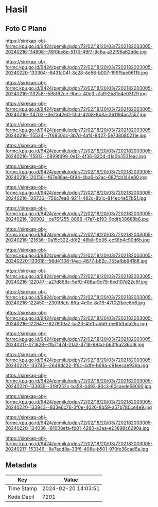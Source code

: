 # Hasil

## Foto C Plano

https://sirekap-obj-formc.kpu.go.id/9424/pemilu/pdpr/72/02/18/20/03/7202182003005-20240216-114806--76f0be8e-5170-49f7-9c6a-a32f96a62d6e.jpg

https://sirekap-obj-formc.kpu.go.id/9424/pemilu/pdpr/72/02/18/20/03/7202182003005-20240220-133304--8431c04f-3c28-4e56-b007-199f5ae06115.jpg

https://sirekap-obj-formc.kpu.go.id/9424/pemilu/pdpr/72/02/18/20/03/7202182003005-20240216-113258--595f62ce-9bec-40e3-a1a9-2b81e4e03f29.jpg

https://sirekap-obj-formc.kpu.go.id/9424/pemilu/pdpr/72/02/18/20/03/7202182003005-20240216-114702--3e2342e0-13cf-4268-8b3a-361194ac7557.jpg

https://sirekap-obj-formc.kpu.go.id/9424/pemilu/pdpr/72/02/18/20/03/7202182003005-20240216-115524--7f6850dc-3b7d-4af4-8427-5e738080211e.jpg

https://sirekap-obj-formc.kpu.go.id/9424/pemilu/pdpr/72/02/18/20/03/7202182003005-20240216-115813--0899f499-0e12-4f36-8204-d1a0b3531eac.jpg

https://sirekap-obj-formc.kpu.go.id/9424/pemilu/pdpr/72/02/18/20/03/7202182003005-20240216-120150--f67e88ae-6f94-4ba6-b2ac-682fcb144e80.jpg

https://sirekap-obj-formc.kpu.go.id/9424/pemilu/pdpr/72/02/18/20/03/7202182003005-20240216-120736--756c7ea8-9211-482c-8b1c-814ec4e57b51.jpg

https://sirekap-obj-formc.kpu.go.id/9424/pemilu/pdpr/72/02/18/20/03/7202182003005-20240216-120902--ce76f255-8868-47a7-b193-9cdfb38688b8.jpg

https://sirekap-obj-formc.kpu.go.id/9424/pemilu/pdpr/72/02/18/20/03/7202182003005-20240216-121636--0a15c322-d0f2-48b8-9b36-ec58b4c90d6b.jpg

https://sirekap-obj-formc.kpu.go.id/9424/pemilu/pdpr/72/02/18/20/03/7202182003005-20240220-133618--56d41108-14ac-4877-b62c-753afbb94188.jpg

https://sirekap-obj-formc.kpu.go.id/9424/pemilu/pdpr/72/02/18/20/03/7202182003005-20240216-122047--a27d869c-5ef0-406a-9c79-6ed107d22c5f.jpg

https://sirekap-obj-formc.kpu.go.id/9424/pemilu/pdpr/72/02/18/20/03/7202182003005-20240216-122450--2301f8eb-8ffa-4e0e-8d19-47f02fbee6b6.jpg

https://sirekap-obj-formc.kpu.go.id/9424/pemilu/pdpr/72/02/18/20/03/7202182003005-20240216-122647--827809a2-ba23-4fe1-abb9-ee6f5fbda25c.jpg

https://sirekap-obj-formc.kpu.go.id/9424/pemilu/pdpr/72/02/18/20/03/7202182003005-20240217-071828--ffb71474-21a2-4718-994d-b63f8a236c18.jpg

https://sirekap-obj-formc.kpu.go.id/9424/pemilu/pdpr/72/02/18/20/03/7202182003005-20240220-133745--2648dc22-1f6c-4dfe-b69a-c91eecae939a.jpg

https://sirekap-obj-formc.kpu.go.id/9424/pemilu/pdpr/72/02/18/20/03/7202182003005-20240220-133839--3f8f252c-ba58-4493-90c3-60caede56090.jpg

https://sirekap-obj-formc.kpu.go.id/9424/pemilu/pdpr/72/02/18/20/03/7202182003005-20240220-133943--833e6c76-3f0e-4026-8b59-a57b780ce4e9.jpg

https://sirekap-obj-formc.kpu.go.id/9424/pemilu/pdpr/72/02/18/20/03/7202182003005-20240220-134036--81008efa-fb81-4280-a3aa-e23898c6290a.jpg

https://sirekap-obj-formc.kpu.go.id/9424/pemilu/pdpr/72/02/18/20/03/7202182003005-20240217-153346--8e7add8a-33f6-408e-b501-970fe36cad6a.jpg


## Metadata

| Key        | Value               |
| ---------- | ------------------- |
| Time Stamp | 2024-02-20 14:03:51 |
| Kode Dapil | 7201                |



